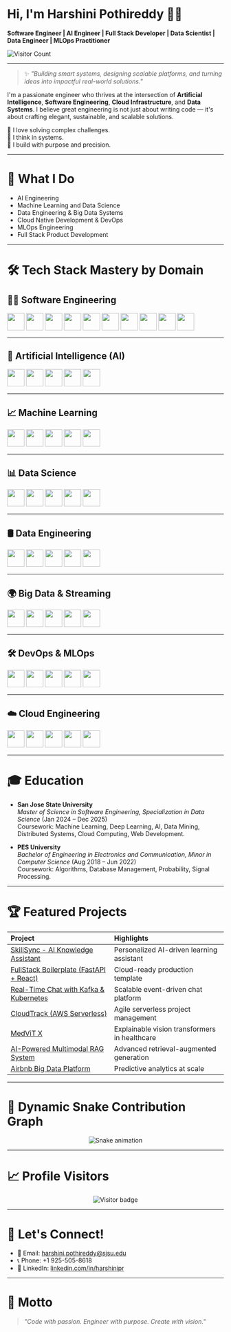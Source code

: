 
# Hi, I'm Harshini Pothireddy 👩‍💻  
**Software Engineer | AI Engineer | Full Stack Developer | Data Scientist | Data Engineer | MLOps Practitioner**

![Visitor Count](https://komarev.com/ghpvc/?username=harshini1708&color=blue)

---

> ✨ *"Building smart systems, designing scalable platforms, and turning ideas into impactful real-world solutions."*  

I'm a passionate engineer who thrives at the intersection of **Artificial Intelligence**, **Software Engineering**, **Cloud Infrastructure**, and **Data Systems**. I believe great engineering is not just about writing code — it's about crafting elegant, sustainable, and scalable solutions.

🔹 I love solving complex challenges.  
🔹 I think in systems.  
🔹 I build with purpose and precision.

---

# 🚀 What I Do

- AI Engineering
- Machine Learning and Data Science
- Data Engineering & Big Data Systems
- Cloud Native Development & DevOps
- MLOps Engineering
- Full Stack Product Development

---

# 🛠️ Tech Stack Mastery by Domain

## 👩‍💻 Software Engineering
<p align="left">
<img src="https://cdn.jsdelivr.net/gh/devicons/devicon/icons/python/python-original.svg" width="40"/>
<img src="https://cdn.jsdelivr.net/gh/devicons/devicon/icons/javascript/javascript-original.svg" width="40"/>
<img src="https://cdn.jsdelivr.net/gh/devicons/devicon/icons/typescript/typescript-original.svg" width="40"/>
<img src="https://cdn.jsdelivr.net/gh/devicons/devicon/icons/react/react-original.svg" width="40"/>
<img src="https://cdn.jsdelivr.net/gh/devicons/devicon/icons/fastapi/fastapi-original.svg" width="40"/>
<img src="https://cdn.jsdelivr.net/gh/devicons/devicon/icons/flask/flask-original.svg" width="40"/>
<img src="https://cdn.jsdelivr.net/gh/devicons/devicon/icons/nodejs/nodejs-original.svg" width="40"/>
<img src="https://cdn.jsdelivr.net/gh/devicons/devicon/icons/html5/html5-original.svg" width="40"/>
<img src="https://cdn.jsdelivr.net/gh/devicons/devicon/icons/css3/css3-original.svg" width="40"/>
<img src="https://cdn.jsdelivr.net/gh/devicons/devicon/icons/mysql/mysql-original.svg" width="40"/>
</p>

---

## 🤖 Artificial Intelligence (AI)
<p align="left">
<img src="https://cdn.jsdelivr.net/gh/devicons/devicon/icons/tensorflow/tensorflow-original.svg" width="40"/>
<img src="https://cdn.jsdelivr.net/gh/devicons/devicon/icons/pytorch/pytorch-original.svg" width="40"/>
<img src="https://cdn.jsdelivr.net/gh/devicons/devicon/icons/keras/keras-original.svg" width="40"/>
<img src="https://cdn.jsdelivr.net/gh/devicons/devicon/icons/jupyter/jupyter-original.svg" width="40"/>
<img src="https://cdn.jsdelivr.net/gh/devicons/devicon/icons/opencv/opencv-original.svg" width="40"/>
</p>

---

## 📈 Machine Learning
<p align="left">
<img src="https://cdn.jsdelivr.net/gh/devicons/devicon/icons/scikitlearn/scikitlearn-original.svg" width="40"/>
<img src="https://cdn.jsdelivr.net/gh/devicons/devicon/icons/numpy/numpy-original.svg" width="40"/>
<img src="https://cdn.jsdelivr.net/gh/devicons/devicon/icons/pandas/pandas-original.svg" width="40"/>
<img src="https://cdn.jsdelivr.net/gh/devicons/devicon/icons/matplotlib/matplotlib-original.svg" width="40"/>
<img src="https://cdn.jsdelivr.net/gh/devicons/devicon/icons/seaborn/seaborn-original.svg" width="40"/>
</p>

---

## 📊 Data Science
<p align="left">
<img src="https://cdn.jsdelivr.net/gh/devicons/devicon/icons/r/r-original.svg" width="40"/>
<img src="https://cdn.jsdelivr.net/gh/devicons/devicon/icons/python/python-original.svg" width="40"/>
<img src="https://cdn.jsdelivr.net/gh/devicons/devicon/icons/jupyter/jupyter-original.svg" width="40"/>
<img src="https://cdn.jsdelivr.net/gh/devicons/devicon/icons/pandas/pandas-original.svg" width="40"/>
<img src="https://cdn.jsdelivr.net/gh/devicons/devicon/icons/plotly/plotly-original.svg" width="40"/>
</p>

---

## 🛢️ Data Engineering
<p align="left">
<img src="https://cdn.jsdelivr.net/gh/devicons/devicon/icons/apachekafka/apachekafka-original.svg" width="40"/>
<img src="https://cdn.jsdelivr.net/gh/devicons/devicon/icons/hadoop/hadoop-original.svg" width="40"/>
<img src="https://cdn.jsdelivr.net/gh/devicons/devicon/icons/airflow/airflow-original.svg" width="40"/>
<img src="https://cdn.jsdelivr.net/gh/devicons/devicon/icons/spark/spark-original.svg" width="40"/>
<img src="https://cdn.jsdelivr.net/gh/devicons/devicon/icons/mongodb/mongodb-original.svg" width="40"/>
</p>

---

## 🌍 Big Data & Streaming
<p align="left">
<img src="https://cdn.jsdelivr.net/gh/devicons/devicon/icons/hadoop/hadoop-original.svg" width="40"/>
<img src="https://cdn.jsdelivr.net/gh/devicons/devicon/icons/spark/spark-original.svg" width="40"/>
<img src="https://cdn.jsdelivr.net/gh/devicons/devicon/icons/apachekafka/apachekafka-original.svg" width="40"/>
<img src="https://cdn.jsdelivr.net/gh/devicons/devicon/icons/elasticsearch/elasticsearch-original.svg" width="40"/>
<img src="https://cdn.jsdelivr.net/gh/devicons/devicon/icons/influxdb/influxdb-original.svg" width="40"/>
</p>

---

## 🛠️ DevOps & MLOps
<p align="left">
<img src="https://cdn.jsdelivr.net/gh/devicons/devicon/icons/docker/docker-original.svg" width="40"/>
<img src="https://cdn.jsdelivr.net/gh/devicons/devicon/icons/kubernetes/kubernetes-plain.svg" width="40"/>
<img src="https://cdn.jsdelivr.net/gh/devicons/devicon/icons/jenkins/jenkins-original.svg" width="40"/>
<img src="https://cdn.jsdelivr.net/gh/devicons/devicon/icons/terraform/terraform-original.svg" width="40"/>
<img src="https://cdn.jsdelivr.net/gh/devicons/devicon/icons/githubactions/githubactions-original.svg" width="40"/>
</p>

---

## ☁️ Cloud Engineering
<p align="left">
<img src="https://cdn.jsdelivr.net/gh/devicons/devicon/icons/amazonwebservices/amazonwebservices-original.svg" width="40"/>
<img src="https://cdn.jsdelivr.net/gh/devicons/devicon/icons/azure/azure-original.svg" width="40"/>
<img src="https://cdn.jsdelivr.net/gh/devicons/devicon/icons/googlecloud/googlecloud-original.svg" width="40"/>
<img src="https://cdn.jsdelivr.net/gh/devicons/devicon/icons/firebase/firebase-plain.svg" width="40"/>
<img src="https://cdn.jsdelivr.net/gh/devicons/devicon/icons/heroku/heroku-original.svg" width="40"/>
</p>

---

# 🎓 Education

- **San Jose State University**  
  *Master of Science in Software Engineering, Specialization in Data Science* (Jan 2024 – Dec 2025)  
  Coursework: Machine Learning, Deep Learning, AI, Data Mining, Distributed Systems, Cloud Computing, Web Development.

- **PES University**  
  *Bachelor of Engineering in Electronics and Communication, Minor in Computer Science* (Aug 2018 – Jun 2022)  
  Coursework: Algorithms, Database Management, Probability, Signal Processing.

---

# 🏆 Featured Projects

| Project | Highlights |
| :------ | :----------- |
| [SkillSync - AI Knowledge Assistant](https://github.com/harshini1708/SkillSync-AI-Knowledge-Assistant) | Personalized AI-driven learning assistant |
| [FullStack Boilerplate (FastAPI + React)](https://github.com/harshini1708/FullStackBoilerplate-FastAPI-React-Mongo) | Cloud-ready production template |
| [Real-Time Chat with Kafka & Kubernetes](https://github.com/harshini1708/RealTime-Chat-App-with-Kafka-and-Kubernetes) | Scalable event-driven chat platform |
| [CloudTrack (AWS Serverless)](https://github.com/harshini1708/CloudTrack-AWS_Serverless_Project_Management_Dashboard) | Agile serverless project management |
| [MedViT X](https://github.com/harshini1708/MedViT_X_Vision_Transformer_Explainable_Medical_Imaging) | Explainable vision transformers in healthcare |
| [AI-Powered Multimodal RAG System](https://github.com/harshini1708/AI-Powered-Multimodal-RAG-System) | Advanced retrieval-augmented generation |
| [Airbnb Big Data Platform](https://github.com/harshini1708/Advanced-Airbnb-Data-Engineering-Platform-with-EMR-dbt-Kafka-and-ML-Forecasting) | Predictive analytics at scale |

---

# 🐍 Dynamic Snake Contribution Graph

<p align="center">
  <img src="https://raw.githubusercontent.com/harshini1708/harshini1708/output/github-contribution-grid-snake.svg" alt="Snake animation" />
</p>

---


# 📈 Profile Visitors

<p align="center">
  <img src="https://komarev.com/ghpvc/?username=harshini1708&label=Profile%20Views&color=0e75b6&style=flat" alt="Visitor badge" />
</p>

---

# 🤝 Let's Connect!

- 📧 Email: harshini.pothireddy@sjsu.edu
- 📞 Phone: +1 925-505-8618
- 💼 LinkedIn: [linkedin.com/in/harshinipr](https://www.linkedin.com/in/harshinipr/)

---

# 🎯 Motto

> *"Code with passion. Engineer with purpose. Create with vision."*
